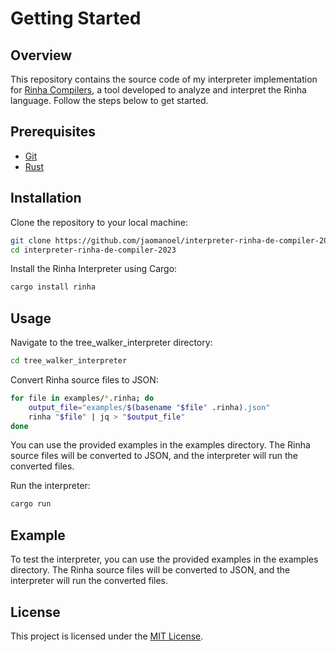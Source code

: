 # Getting Started

## Overview

This repository contains the source code of my interpreter implementation for [Rinha Compilers](https://github.com/aripiprazole/rinha-de-compiler), a tool developed to analyze and interpret the Rinha language. Follow the steps below to get started.

## Prerequisites

- [Git](https://git-scm.com/)
- [Rust](https://www.rust-lang.org/)

## Installation

Clone the repository to your local machine:

```bash
git clone https://github.com/jaomanoel/interpreter-rinha-de-compiler-2023.git
cd interpreter-rinha-de-compiler-2023
```

Install the Rinha Interpreter using Cargo:

```bash 
cargo install rinha
```

## Usage

Navigate to the tree_walker_interpreter directory:

```bash
cd tree_walker_interpreter
```

Convert Rinha source files to JSON:

```bash
for file in examples/*.rinha; do
    output_file="examples/$(basename "$file" .rinha).json"
    rinha "$file" | jq > "$output_file"
done
```

You can use the provided examples in the examples directory. The Rinha source files will be converted to JSON, and the interpreter will run the converted files.

Run the interpreter:

```bash
cargo run
```

## Example

To test the interpreter, you can use the provided examples in the examples directory. The Rinha source files will be converted to JSON, and the interpreter will run the converted files.

## License

This project is licensed under the [MIT License](https://opensource.org/license/mit/).


